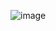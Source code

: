 ![image](https://user-images.githubusercontent.com/55937870/172192614-66c4ab65-2b20-4b80-b06d-ecddb83200cc.png)
